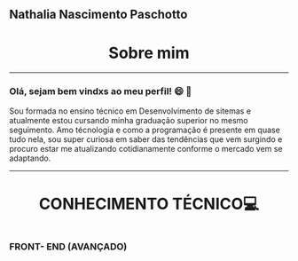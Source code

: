 Nathalia Nascimento Paschotto
-----
<h1 align="center">Sobre mim</h1>

-----

<h3 color = "red">Olá, sejam bem vindxs ao meu perfil! 😄 🚀  </h3>

Sou formada no ensino técnico em Desenvolvimento de sitemas e atualmente estou cursando minha graduação superior no mesmo seguimento.
Amo técnologia e como a programação é presente em quase tudo nela, sou super curiosa em saber das tendências que vem surgindo e procuro estar me atualizando cotidianamente conforme o mercado vem se adaptando.

---
### <H1 align="center">CONHECIMENTO TÉCNICO💻 <H1>
<H3><B>FRONT- END (AVANÇADO)<B><H3>

<BR>



